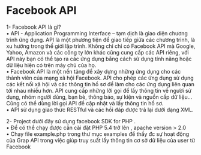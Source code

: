 Facebook API
================

1- Facebook API là gì? <br/>
• API - Application Programming Interface – tạm dịch là giao diện 
chương trình ứng dụng. API là một phương tiện để giao tiếp giữa các 
chương trình, là xu hướng trong thế giới lập trình. Không chỉ chỉ có 
Facebook API mà Google, Yahoo, Amazon và các công ty lớn khác 
cũng cung cấp các API riêng, với API này bạn có thể tạo ra các ứng 
dụng bằng cách sử dụng tính năng hoặc dữ liệu hiện có trên máy chủ 
của họ. <br/>
• Facebook API là một nền tảng để xây dựng những ứng dụng cho các 
thành viên của mạng xã hội Facebook. API cho phép các ứng dụng sử 
dụng các kết nối xã hội và các thông tin hồ sơ để làm cho các ứng 
dụng liên quan tới nhau nhiều hơn. API cung cấp những lời gọi để lấy 
thông tin về người sử dụng, nhóm người dùng, bạn bè, thông báo, sự 
kiện và nguồn cấp dữ liệu…Cũng có thể dùng lời gọi API để cập nhật 
và lấy thông tin hồ sơ.<br/>
• API sử dụng giao thức RESTful và các hồi đáp được trả lại dưới dạng 
XML. <br/>

2- Project dưới đây sử dụng facebook SDK for PHP . <br/>
• Để có thể chạy được cần cài đặt PHP 5.4 trở lên , apache version > 2.0 <br/>
• Chạy file example.php trong thư mục examples để thấy đc sự hoạt động của Grap API trong việc giúp truy suất lấy thông tin cơ sở dữ liệu của user từ Facebook <br/>



